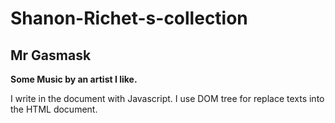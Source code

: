 # Shanon-Richet-s-collection

## Mr Gasmask


**Some Music by an artist I like.**


I write in the document with Javascript. I use DOM tree for replace texts into the HTML document. 
